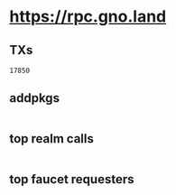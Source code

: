 # https://rpc.gno.land

## TXs
```
17850
```

## addpkgs
```
```

## top realm calls
```
```

## top faucet requesters
```
```

